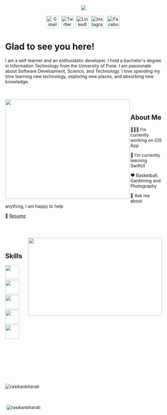 <h2><div align="center" ><img  src="https://github.com/rasikanbharati/myimages/blob/main/hello.jpg"></div></h2>

<div align="center">
  <p>
    <a href="mailto:im.rasikanbharati6@gmail.com"><img src="https://github.com/rasikanbharati/myimages/blob/main/gmail.png"  height="40px" width="40px" alt="Gmail"></a>&nbsp;
    <a href="https://twitter.com/rasikanbharati6"><img src="https://github.com/rasikanbharati/myimages/blob/main/twitter.png" height="40px" width="40px"                  alt="Twitter"></a>&nbsp;
    <a href="https://www.linkedin.com/in/rasikabharati21/"><img src="https://github.com/rasikanbharati/myimages/blob/main/linkedin.png" height="40px" width="40px"                  alt="LinkedIn"></a>&nbsp;
     <a href="https://www.instagram.com/_rasikabharati_/"><img src="https://github.com/rasikanbharati/myimages/blob/main/insta.png" height="40px" width="40px"                  alt="Instagram"></a> &nbsp;   
    <a href="https://www.facebook.com/rasikanbharati/"><img src="https://github.com/rasikanbharati/myimages/blob/main/facebook.png" height="40px" width="40px"                  alt="Facebook"></a>&nbsp;
   
   </p>
 </div>
 <h1>Glad to see you here! </h1>

I am a self-learner and an enthusiastic developer. I hold a bachelor's degree in Information Technology from the University of Pune. I am passionate about Software Development, Science, and Technology. I love spending my time learning new technology, exploring new places, and absorbing new knowledge.


 
 <div><br><br>
<img width=400px height=320px align="left" src="https://media.giphy.com/media/PmAjqmm4beKervYzFr/giphy.gif"/>	
<div>
  <br>

  <p>
   <h2>About Me</h2>
  </p>  
  <p style="font-family:Arial;" align="right">    
    <p>👨🏻‍💻 I’m currently working on iOS App</p>
    <p>🚀 I’m currently learning SwiftUI</p>
    <p>❤️ Basketball, Gardening and Photography</p>
    <p>💬 Ask me about anything, I am happy to help </p>
    <p>📝 <a href="https://github.com/rasikanbharati/myimages/blob/main/ResumeY.docx">Resume</a></p>
  </p>
 </div>
 </div> 
 
 <br><br>
 
 <div>
<img width=430px height=250px align="right" src="https://cdn.dribbble.com/users/2646423/screenshots/5507196/computer.gif"/>	
</div>
  <br>
  
  <p align="right">
    <p>
   <h2>Skills</h2>
  </p> 
  <p align="left">
    <a><img height="45px" width="45px"src="https://github.com/rasikanbharati/myimages/blob/main/c%2B%2B.png" /></a> &nbsp;&nbsp;&nbsp;
    <a><img height="45px" width="45px"src="https://github.com/rasikanbharati/myimages/blob/main/python.png" /></a> &nbsp;&nbsp;&nbsp;
    <a><img height="45px" width="45px" src="https://github.com/rasikanbharati/myimages/blob/main/swift.png" /></a> &nbsp;&nbsp;&nbsp;
    <a><img height="45px" width="45px" src="https://github.com/rasikanbharati/myimages/blob/main/c.png" /></a> &nbsp;&nbsp;&nbsp;
    <a><img height="45px" width="45px" src="https://github.com/rasikanbharati/myimages/blob/main/java.png" /></a><br><br>  
  </p>
  </p>
 </div>
 </div> 
 
 <br><br><br>
 <!--<h3 align="left">Languages and Tools:</h3>
<p align="left"> <a href="https://www.cprogramming.com/" target="_blank"> <img src="https://devicons.github.io/devicon/devicon.git/icons/c/c-original.svg" alt="c" width="40" height="40"/> </a> <a href="https://www.w3schools.com/cpp/" target="_blank"> <img src="https://devicons.github.io/devicon/devicon.git/icons/cplusplus/cplusplus-original.svg" alt="cplusplus" width="40" height="40"/> </a> <a href="https://www.w3schools.com/css/" target="_blank"> <img src="https://devicons.github.io/devicon/devicon.git/icons/css3/css3-original-wordmark.svg" alt="css3" width="40" height="40"/> </a> <a href="https://www.figma.com/" target="_blank"> <img src="https://www.vectorlogo.zone/logos/figma/figma-icon.svg" alt="figma" width="40" height="40"/> </a> <a href="https://flutter.dev" target="_blank"> <img src="https://www.vectorlogo.zone/logos/flutterio/flutterio-icon.svg" alt="flutter" width="40" height="40"/> </a> <a href="https://git-scm.com/" target="_blank"> <img src="https://www.vectorlogo.zone/logos/git-scm/git-scm-icon.svg" alt="git" width="40" height="40"/> </a> <a href="https://www.w3.org/html/" target="_blank"> <img src="https://devicons.github.io/devicon/devicon.git/icons/html5/html5-original-wordmark.svg" alt="html5" width="40" height="40"/> </a> <a href="https://www.linux.org/" target="_blank"> <img src="https://devicons.github.io/devicon/devicon.git/icons/linux/linux-original.svg" alt="linux" width="40" height="40"/> </a> <a href="https://www.photoshop.com/en" target="_blank"> <img src="https://devicons.github.io/devicon/devicon.git/icons/photoshop/photoshop-plain.svg" alt="photoshop" width="40" height="40"/> </a> <a href="https://www.python.org" target="_blank"> <img src="https://devicons.github.io/devicon/devicon.git/icons/python/python-original.svg" alt="python" width="40" height="40"/> </a> </p>
--><br><br>
<p><img align="left" src="https://github-readme-stats.vercel.app/api?username=rasikanbharati&theme=jolly&show_icons=true)
" alt="rasikanbharati" /></p>
<br><br><br>
<p>&nbsp;<img align="center" src="https://github-readme-stats.vercel.app/api?username=rasikanbharati&show_icons=true&locale=en" alt="rasikanbharati" /></p>
